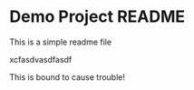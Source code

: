 # Demo Project README

This is a simple readme file

xcfasdvasdfasdf

This is bound to cause trouble!
